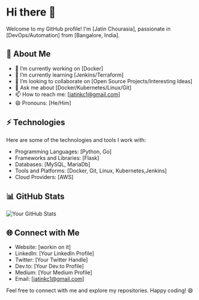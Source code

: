 # Hi there 👋

Welcome to my GitHub profile! I'm [Jatin Chourasia], passionate in [DevOps/Automation] from [Bangalore, India]. 

## 🌱 About Me

- 🔭 I’m currently working on [Docker]
- 🌱 I’m currently learning [Jenkins/Terraform]
- 👯 I’m looking to collaborate on [Open Source Projects/Interesting Ideas]
- 💬 Ask me about [Docker/Kubernetes/Linux/Git]
- 📫 How to reach me: [jatinkc1@gmail.com]
- 😄 Pronouns: [He/Him]

## ⚡ Technologies

Here are some of the technologies and tools I work with:

- Programming Languages: [Python, Go]
- Frameworks and Libraries: [Flask]
- Databases: [MySQL, MariaDb]
- Tools and Platforms: [Docker, Git, Linux, Kubernetes,Jenkins]
- Cloud Providers: [AWS]

## 📊 GitHub Stats

![Your GitHub Stats](https://github-readme-stats.vercel.app/api?username=your-username&show_icons=true)

## 🌐 Connect with Me

- Website: [workin on it]
- LinkedIn: [Your LinkedIn Profile]
- Twitter: [Your Twitter Handle]
- Dev.to: [Your Dev.to Profile]
- Medium: [Your Medium Profile]
- Email: [jatinkc1@gmail.com]

Feel free to connect with me and explore my repositories. Happy coding! 😄
